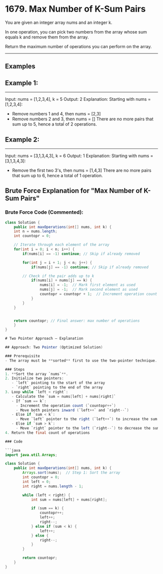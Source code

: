 # 1679. Max Number of K-Sum Pairs

You are given an integer array nums and an integer k.

In one operation, you can pick two numbers from the array whose sum equals k and remove them from the array.

Return the maximum number of operations you can perform on the array.

---
## Examples

## Example 1:
--- 

Input: nums = [1,2,3,4], k = 5
Output: 2
Explanation: Starting with nums = [1,2,3,4]:
- Remove numbers 1 and 4, then nums = [2,3]
- Remove numbers 2 and 3, then nums = []
There are no more pairs that sum up to 5, hence a total of 2 operations.
## Example 2:
---

Input: nums = [3,1,3,4,3], k = 6
Output: 1
Explanation: Starting with nums = [3,1,3,4,3]:
- Remove the first two 3's, then nums = [1,4,3]
There are no more pairs that sum up to 6, hence a total of 1 operation.



## Brute Force Explanation for "Max Number of K-Sum Pairs"


### Brute Force Code (Commented):
```java
class Solution {
    public int maxOperations(int[] nums, int k) {
    int n = nums.length;
    int countopr = 0;

    // Iterate through each element of the array
    for(int i = 0; i < n; i++) {
        if(nums[i] == -1) continue; // Skip if already removed

        for(int j = i + 1; j < n; j++) {
            if(nums[j] == -1) continue; // Skip if already removed

        // Check if the pair adds up to k
            if(nums[i] + nums[j] == k) {
                nums[i] = -1;  // Mark first element as used
                nums[j] = -1;  // Mark second element as used
                countopr = countopr + 1;  // Increment operation count
            }
        }   
    }


    return countopr; // Final answer: max number of operations
    }
}

# Two Pointer Approach – Explanation

## Approach: Two Pointer (Optimized Solution)

### Prerequisite
- The array must be **sorted** first to use the two-pointer technique.

### Steps
1. **Sort the array `nums`**.
2. Initialize two pointers:
   - `left` pointing to the start of the array
   - `right` pointing to the end of the array
3. Loop while `left < right`:
   - Calculate the `sum = nums[left] + nums[right]`
   - If `sum == k`:  
     - Increment the operation count (`countopr++`)
     - Move both pointers inward (`left++` and `right--`)
   - Else if `sum < k`:  
     - Move `left` pointer to the right (`left++`) to increase the sum
   - Else if `sum > k`:  
     - Move `right` pointer to the left (`right--`) to decrease the sum
4. Return the final count of operations

### Code

```java
import java.util.Arrays;

class Solution {
    public int maxOperations(int[] nums, int k) {
        Arrays.sort(nums);  // Step 1: Sort the array
        int countopr = 0;
        int left = 0;
        int right = nums.length - 1;

        while (left < right) {
            int sum = nums[left] + nums[right];

            if (sum == k) {
                countopr++;
                left++;
                right--;
            } else if (sum < k) {
                left++;
            } else {
                right--;
            }
        }

        return countopr;
    }
}

